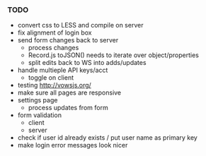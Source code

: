 ### TODO

- convert css to LESS and compile on server  
- fix alignment of login box						
- send form changes back to server					
	- process changes		
	- Record.js toJSON() needs to iterate over object/properties  			
	- split edits back to WS into adds/updates			
- handle multieple API keys/acct					
	- toggle on client								
- testing  http://vowsjs.org/
- make sure all pages are responsive				
- settings page										
	- process updates from form						
- form validation
	- client										
	- server									
- check if user id already exists / put user name as primary key
- make login error messages look nicer 
